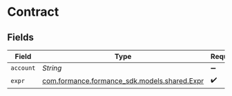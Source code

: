 # Contract


## Fields

| Field                                                                       | Type                                                                        | Required                                                                    | Description                                                                 | Example                                                                     |
| --------------------------------------------------------------------------- | --------------------------------------------------------------------------- | --------------------------------------------------------------------------- | --------------------------------------------------------------------------- | --------------------------------------------------------------------------- |
| `account`                                                                   | *String*                                                                    | :heavy_minus_sign:                                                          | N/A                                                                         | users:001                                                                   |
| `expr`                                                                      | [com.formance.formance_sdk.models.shared.Expr](../../models/shared/Expr.md) | :heavy_check_mark:                                                          | N/A                                                                         |                                                                             |